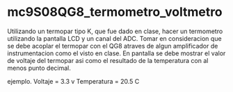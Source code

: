 # mc9S08QG8_termometro_voltmetro
Utilizando un termopar tipo K, que fue dado en clase,  hacer un termometro utilizando la pantalla LCD y un canal del ADC.  Tomar en consideracion que se debe acoplar el termopar con el QG8 atraves de algun amplificador de instrumentacion como el visto en clase.
En pantalla se debe mostrar el valor de voltaje del termopar asi como el resultado de la temperatura con al menos punto decimal.

ejemplo.
Voltaje = 3.3 v
Temperatura = 20.5 C
